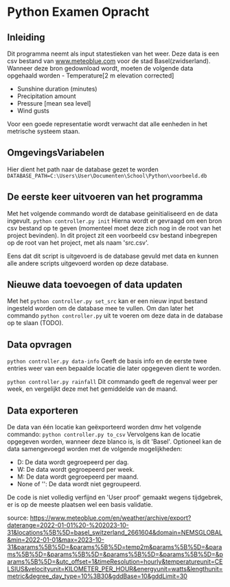 # Python Examen Opracht

## Inleiding
Dit programma neemt als input statestieken van het weer. Deze data is een csv bestand van www.meteoblue.com voor de stad Basel(zwidserland).
Wanneer deze bron gedownload wordt, moeten de volgende data opgehaald worden 
    - Temperature[2 m elevation corrected]
  - Sunshine duration (minutes)
  - Precipitation amount
  - Pressure [mean sea level]
  - Wind gusts

Voor een goede representatie wordt verwacht dat alle eenheden in het metrische systeem staan.

## OmgevingsVariabelen
Hier dient het path naar de database gezet te worden
````DATABASE_PATH=C:\Users\User\Documenten\School\Python\voorbeeld.db````

## De eerste keer uitvoeren van het programma
Met het volgende commando wordt de database geinitialiseerd en de data ingevult.
``python controller.py init``
Hierna wordt er gevraagd om een bron csv bestand op te geven (momenteel moet deze zich nog in de root van het project bevinden).
In dit project zit een voorbeeld csv bestand inbegrepen op de root van het project, met als naam 'src.csv'.

Eens dat dit script is uitgevoerd is de database gevuld met data en kunnen alle andere scripts uitgevoerd worden op deze database.

## Nieuwe data toevoegen of data updaten
Met het ``python controller.py set_src`` kan er een nieuw input bestand ingesteld worden om de database mee te vullen. Om dan later het commando ``python controller.py`` uit te voeren om deze data in de database op te slaan (TODO).

## Data opvragen
``python controller.py data-info``
Geeft de basis info en de eerste twee entries weer van een bepaalde locatie die later opgegeven dient te worden.

``python controller.py rainfall``
Dit commando geeft de regenval weer per week, en vergelijkt deze met het gemiddelde van de maand.

## Data exporteren
De data van één locatie kan geëxporteerd worden dmv het volgende commando:
``python controller.py to_csv``
Vervolgens kan de locatie opgegeven worden, wanneer deze blanco is, is dit 'Basel'. Optioneel kan de data samengevoegd worden met de volgende mogelijkheden:
- D: De data wordt gegroepeerd per dag.
- W: De data wordt gegroepeerd per week.
- M: De data wordt gegroepeerd per maand.
- None of '': De data wordt niet gegroupeerd.

De code is niet volledig verfijnd en 'User proof' gemaakt wegens tijdgebrek, er is op de meeste plaatsen wel een basis validatie.

source: https://www.meteoblue.com/en/weather/archive/export?daterange=2022-01-01%20-%202023-10-31&locations%5B%5D=basel_switzerland_2661604&domain=NEMSGLOBAL&min=2022-01-01&max=2023-10-31&params%5B%5D=&params%5B%5D=temp2m&params%5B%5D=&params%5B%5D=&params%5B%5D=&params%5B%5D=&params%5B%5D=&params%5B%5D=&utc_offset=1&timeResolution=hourly&temperatureunit=CELSIUS&velocityunit=KILOMETER_PER_HOUR&energyunit=watts&lengthunit=metric&degree_day_type=10%3B30&gddBase=10&gddLimit=30